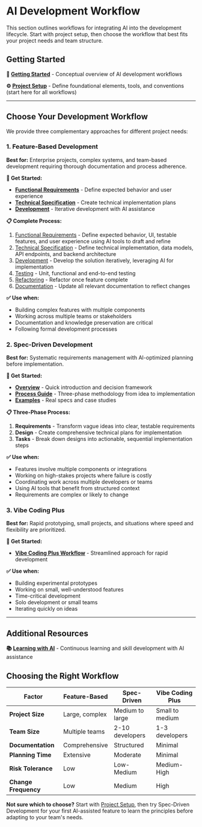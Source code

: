 # AI Development Workflow

This section outlines workflows for integrating AI into the development lifecycle. Start with project setup, then choose the workflow that best fits your project needs and team structure.

## Getting Started

**🚀 [Getting Started](feature-based-development/01-getting-started.md)** - Conceptual overview of AI development workflows

**⚙️ [Project Setup](project-setup.md)** - Define foundational elements, tools, and conventions (start here for all workflows)

---

## Choose Your Development Workflow

We provide three complementary approaches for different project needs:

### 1. Feature-Based Development
**Best for:** Enterprise projects, complex systems, and team-based development requiring thorough documentation and process adherence.

**🎯 Get Started:**
- **[Functional Requirements](feature-based-development/02-functional-requirement.md)** - Define expected behavior and user experience
- **[Technical Specification](feature-based-development/03-technical-specification.md)** - Create technical implementation plans
- **[Development](feature-based-development/04-development.md)** - Iterative development with AI assistance

**📋 Complete Process:**
1. [Functional Requirements](feature-based-development/02-functional-requirement.md) - Define expected behavior, UI, testable features, and user experience using AI tools to draft and refine
2. [Technical Specification](feature-based-development/03-technical-specification.md) - Define technical implementation, data models, API endpoints, and backend architecture
3. [Development](feature-based-development/04-development.md) - Develop the solution iteratively, leveraging AI for implementation
4. [Testing](feature-based-development/05-testing.md) - Unit, functional and end-to-end testing
5. [Refactoring](feature-based-development/06-refactoring.md) - Refactor once feature complete
6. [Documentation](feature-based-development/07-documentation.md) - Update all relevant documentation to reflect changes

**✅ Use when:**
- Building complex features with multiple components
- Working across multiple teams or stakeholders
- Documentation and knowledge preservation are critical
- Following formal development processes

### 2. Spec-Driven Development
**Best for:** Systematic requirements management with AI-optimized planning before implementation.

**🎯 Get Started:**
- **[Overview](spec-driven-development/README.md)** - Quick introduction and decision framework
- **[Process Guide](spec-driven-development/process/README.md)** - Three-phase methodology from idea to implementation
- **[Examples](spec-driven-development/examples/README.md)** - Real specs and case studies

**📋 Three-Phase Process:**
1. **Requirements** - Transform vague ideas into clear, testable requirements
2. **Design** - Create comprehensive technical plans for implementation
3. **Tasks** - Break down designs into actionable, sequential implementation steps

**✅ Use when:**
- Features involve multiple components or integrations
- Working on high-stakes projects where failure is costly
- Coordinating work across multiple developers or teams
- Using AI tools that benefit from structured context
- Requirements are complex or likely to change

### 3. Vibe Coding Plus
**Best for:** Rapid prototyping, small projects, and situations where speed and flexibility are prioritized.

**🎯 Get Started:**
- **[Vibe Coding Plus Workflow](vibe-coding-plus.md)** - Streamlined approach for rapid development

**✅ Use when:**
- Building experimental prototypes
- Working on small, well-understood features
- Time-critical development
- Solo development or small teams
- Iterating quickly on ideas

---

## Additional Resources

**📚 [Learning with AI](learning.md)** - Continuous learning and skill development with AI assistance

## Choosing the Right Workflow

| Factor | Feature-Based | Spec-Driven | Vibe Coding Plus |
|--------|---------------|-------------|------------------|
| **Project Size** | Large, complex | Medium to large | Small to medium |
| **Team Size** | Multiple teams | 2-10 developers | 1-3 developers |
| **Documentation** | Comprehensive | Structured | Minimal |
| **Planning Time** | Extensive | Moderate | Minimal |
| **Risk Tolerance** | Low | Low-Medium | Medium-High |
| **Change Frequency** | Low | Medium | High |

**Not sure which to choose?** Start with [Project Setup](project-setup.md), then try Spec-Driven Development for your first AI-assisted feature to learn the principles before adapting to your team's needs.
